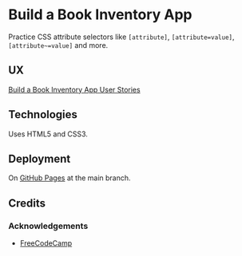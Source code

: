 # Build a Book Inventory App

Practice CSS attribute selectors like `[attribute]`, `[attribute=value]`, `[attribute~=value]` and more.

## UX

[Build a Book Inventory App User Stories](https://www.freecodecamp.org/learn/full-stack-developer/lab-book-inventory-app/build-a-book-inventory-app)

## Technologies

Uses HTML5 and CSS3.

## Deployment

On [GitHub Pages](https://derektypist.github.io/build-a-book-inventory-app) at the main branch.

## Credits

### Acknowledgements

- [FreeCodeCamp](https://www.freecodecamp.org)
